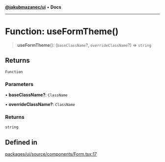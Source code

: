 [**@jakubmazanec/ui**](../README.md) • **Docs**

---

# Function: useFormTheme()

> **useFormTheme**(): (`baseClassName`?, `overrideClassName`?) => `string`

## Returns

`Function`

### Parameters

• **baseClassName?**: `ClassName`

• **overrideClassName?**: `ClassName`

### Returns

`string`

## Defined in

[packages/ui/source/components/Form.tsx:17](https://github.com/jakubmazanec/tools/blob/2afd81e4680434017b6f838733fd5ccd928cec42/packages/ui/source/components/Form.tsx#L17)
